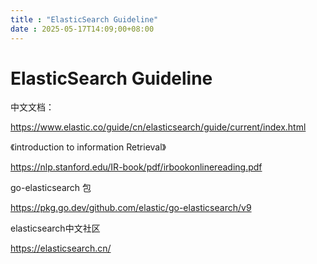 ```yaml
---
title : "ElasticSearch Guideline"
date : 2025-05-17T14:09;00+08:00
---
```


# ElasticSearch Guideline

中文文档：

 https://www.elastic.co/guide/cn/elasticsearch/guide/current/index.html

《introduction to information Retrieval》

https://nlp.stanford.edu/IR-book/pdf/irbookonlinereading.pdf

go-elasticsearch 包

https://pkg.go.dev/github.com/elastic/go-elasticsearch/v9

elasticsearch中文社区

https://elasticsearch.cn/